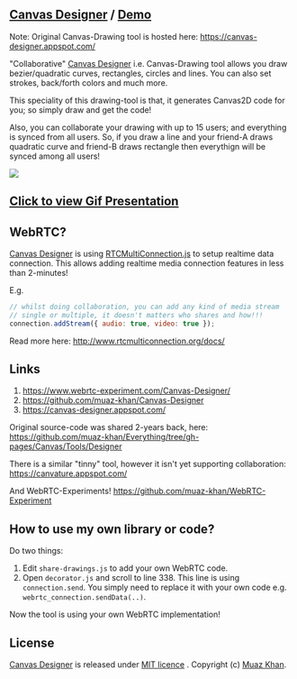 ## [Canvas Designer](https://github.com/muaz-khan/Canvas-Designer) / [Demo](https://www.webrtc-experiment.com/Canvas-Designer/)

Note: Original Canvas-Drawing tool is hosted here: https://canvas-designer.appspot.com/

"Collaborative" [Canvas Designer](https://github.com/muaz-khan/Canvas-Designer) i.e. Canvas-Drawing tool allows you draw bezier/quadratic curves, rectangles, circles and lines. You can also set strokes, back/forth colors and much more.

This speciality of this drawing-tool is that, it generates Canvas2D code for you; so simply draw and get the code!

Also, you can collaborate your drawing with up to 15 users; and everything is synced from all users. So, if you draw a line and your friend-A draws quadratic curve and friend-B draws rectangle then everythign will be synced among all users!

<img src="https://i.imgur.com/uDbfy1F.png" />

## [Click to view Gif Presentation](https://cdn.webrtc-experiment.com/images/Canvas-Designer.gif)

## WebRTC?

[Canvas Designer](https://github.com/muaz-khan/Canvas-Designer) is using [RTCMultiConnection.js](http://www.RTCMultiConnection.org/) to setup realtime data connection. This allows adding realtime media connection features in less than 2-minutes!

E.g.

```javascript
// whilst doing collaboration, you can add any kind of media stream
// single or multiple, it doesn't matters who shares and how!!!
connection.addStream({ audio: true, video: true });
```

Read more here: http://www.rtcmulticonnection.org/docs/

## Links

1. https://www.webrtc-experiment.com/Canvas-Designer/
2. https://github.com/muaz-khan/Canvas-Designer
3. https://canvas-designer.appspot.com/

Original source-code was shared 2-years back, here: https://github.com/muaz-khan/Everything/tree/gh-pages/Canvas/Tools/Designer

There is a similar "tinny" tool, however it isn't yet supporting collaboration: https://canvature.appspot.com/

And WebRTC-Experiments! https://github.com/muaz-khan/WebRTC-Experiment

## How to use my own library or code?

Do two things:

1. Edit `share-drawings.js` to add your own WebRTC code.
2. Open `decorator.js` and scroll to line 338. This line is using `connection.send`. You simply need to replace it with your own code e.g. `webrtc_connection.sendData(..)`.

Now the tool is using your own WebRTC implementation!

## License

[Canvas Designer](https://github.com/muaz-khan/Canvas-Designer) is released under [MIT licence](https://www.webrtc-experiment.com/licence/) . Copyright (c) [Muaz Khan](https://plus.google.com/+MuazKhan).

